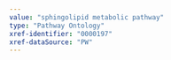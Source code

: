 ```yaml
---
value: "sphingolipid metabolic pathway"
type: "Pathway Ontology"
xref-identifier: "0000197"
xref-dataSource: "PW"
---
```

